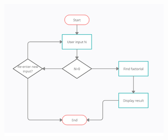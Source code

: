 ![BEHA FACT](https://github.com/99003518/Team2_calciapp/blob/main/Calculator%20Application/2.Design/LLD/behav_uml_factorial.png)
